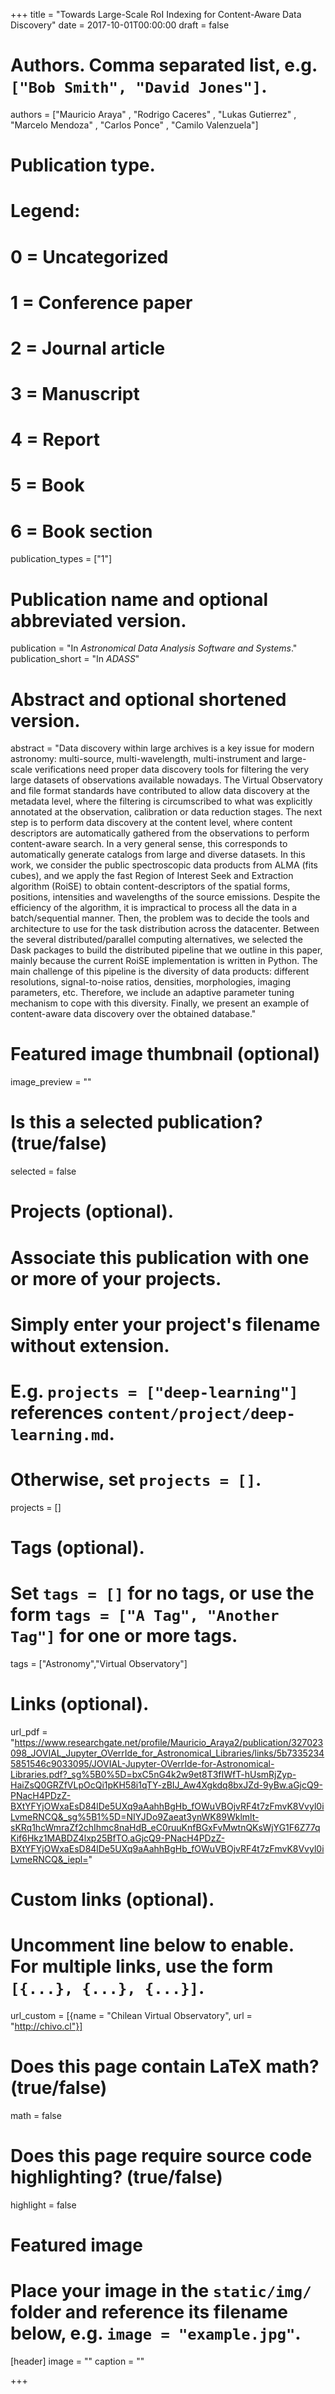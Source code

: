 +++
title = "Towards Large-Scale RoI Indexing for Content-Aware Data Discovery"
date = 2017-10-01T00:00:00
draft = false

# Authors. Comma separated list, e.g. `["Bob Smith", "David Jones"]`.
authors = ["Mauricio Araya"
, "Rodrigo Caceres"
, "Lukas Gutierrez"
, "Marcelo Mendoza"
, "Carlos Ponce"
, "Camilo Valenzuela"]

# Publication type.
# Legend:
# 0 = Uncategorized
# 1 = Conference paper
# 2 = Journal article
# 3 = Manuscript
# 4 = Report
# 5 = Book
# 6 = Book section
publication_types = ["1"]

# Publication name and optional abbreviated version.
publication = "In *Astronomical Data Analysis Software and Systems*."
publication_short = "In *ADASS*"

# Abstract and optional shortened version.
abstract = "Data discovery within large archives is a key issue for modern astronomy: multi-source, multi-wavelength, multi-instrument and large-scale verifications need proper data discovery tools for filtering the very large datasets of observations available nowadays. The Virtual Observatory and file format standards have contributed to allow data discovery at the metadata level, where the filtering is circumscribed to what was explicitly annotated at the observation, calibration or data reduction stages. The next step is to perform data discovery at the content level, where content descriptors are automatically gathered from the observations to perform content-aware search. In a very general sense, this corresponds to automatically generate catalogs from large and diverse datasets. In this work, we consider the public spectroscopic data products from ALMA (fits cubes), and we apply the fast Region of Interest Seek and Extraction algorithm (RoiSE) to obtain content-descriptors of the spatial forms, positions, intensities and wavelengths of the source emissions. Despite the efficiency of the algorithm, it is impractical to process all the data in a batch/sequential manner. Then, the problem was to decide the tools and architecture to use for the task distribution across the datacenter. Between the several distributed/parallel computing alternatives, we selected the Dask packages to build the distributed pipeline that we outline in this paper, mainly because the current RoiSE implementation is written in Python. The main challenge of this pipeline is the diversity of data products: different resolutions, signal-to-noise ratios, densities, morphologies, imaging parameters, etc. Therefore, we include an adaptive parameter tuning mechanism to cope with this diversity. Finally, we present an example of content-aware data discovery over the obtained database."

# Featured image thumbnail (optional)
image_preview = ""

# Is this a selected publication? (true/false)
selected = false

# Projects (optional).
#   Associate this publication with one or more of your projects.
#   Simply enter your project's filename without extension.
#   E.g. `projects = ["deep-learning"]` references `content/project/deep-learning.md`.
#   Otherwise, set `projects = []`.
projects = []

# Tags (optional).
#   Set `tags = []` for no tags, or use the form `tags = ["A Tag", "Another Tag"]` for one or more tags.
tags = ["Astronomy","Virtual Observatory"]

# Links (optional).
url_pdf = "https://www.researchgate.net/profile/Mauricio_Araya2/publication/327023098_JOVIAL_Jupyter_OVerrIde_for_Astronomical_Libraries/links/5b73352345851546c9033095/JOVIAL-Jupyter-OVerrIde-for-Astronomical-Libraries.pdf?_sg%5B0%5D=bxC5nG4k2w9et8T3fIWfT-hUsmRjZyp-HaiZsQ0GRZfVLpOcQi1pKH58i1qTY-zBIJ_Aw4Xgkdq8bxJZd-9yBw.aGjcQ9-PNacH4PDzZ-BXtYFYjOWxaEsD84lDe5UXq9aAahhBgHb_fOWuVBOjvRF4t7zFmvK8Vvyl0iLvmeRNCQ&_sg%5B1%5D=NIYJDo9Zaeat3ynWK89Wklmlt-sKRq1hcWmraZf2chIhmc8naHdB_eC0ruuKnfBGxFvMwtnQKsWjYG1F6Z77qKif6Hkz1MABDZ4lxp25BfTO.aGjcQ9-PNacH4PDzZ-BXtYFYjOWxaEsD84lDe5UXq9aAahhBgHb_fOWuVBOjvRF4t7zFmvK8Vvyl0iLvmeRNCQ&_iepl="

# Custom links (optional).
#   Uncomment line below to enable. For multiple links, use the form `[{...}, {...}, {...}]`.
url_custom = [{name = "Chilean Virtual Observatory", url = "http://chivo.cl"}]

# Does this page contain LaTeX math? (true/false)
math = false

# Does this page require source code highlighting? (true/false)
highlight = false

# Featured image
# Place your image in the `static/img/` folder and reference its filename below, e.g. `image = "example.jpg"`.
[header]
image = ""
caption = ""

+++
